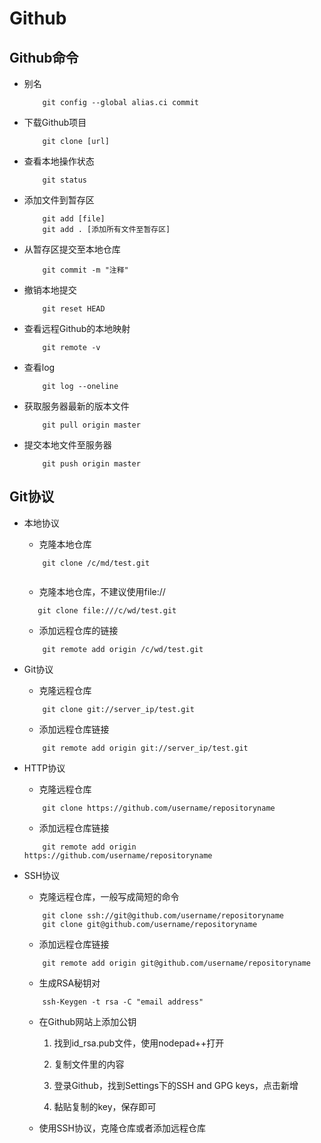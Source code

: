 # Github

## Github命令

- 别名

	```
		git config --global alias.ci commit
	```
	
- 下载Github项目

	```
		git clone [url]
	```
	
- 查看本地操作状态

	```
		git status
	```

- 添加文件到暂存区

	```
		git add [file]
		git add . [添加所有文件至暂存区]
	```

- 从暂存区提交至本地仓库

	```
		git commit -m "注释"
	```

- 撤销本地提交

	```
		git reset HEAD
	```

- 查看远程Github的本地映射

	```
		git remote -v
	```
	
- 查看log

	```
		git log --oneline
	```
- 获取服务器最新的版本文件

	```
		git pull origin master
	```
	
- 提交本地文件至服务器

	```
		git push origin master
	```

## Git协议

- 本地协议

	- 克隆本地仓库
	
	```	 	
	 	git clone /c/md/test.git
		
	 ```
	 
	- 克隆本地仓库，不建议使用file://
	 
	 ```
	 	git clone file:///c/wd/test.git
	 ```
	 
	- 添加远程仓库的链接
	
	```
		git remote add origin /c/wd/test.git
	```
- Git协议

	- 克隆远程仓库

	```
		git clone git://server_ip/test.git
	```

	- 添加远程仓库链接

	```
		git remote add origin git://server_ip/test.git
	```
- HTTP协议

	- 克隆远程仓库

	```
		git clone https://github.com/username/repositoryname
	```

	- 添加远程仓库链接

	```
		git remote add origin https://github.com/username/repositoryname
	```

- SSH协议

	- 克隆远程仓库，一般写成简短的命令
	
	```
		git clone ssh://git@github.com/username/repositoryname
		git clone git@github.com/username/repositoryname
	```
	
	- 添加远程仓库链接
	
	```
		git remote add origin git@github.com/username/repositoryname
	```

	- 生成RSA秘钥对
	
	```
		ssh-Keygen -t rsa -C "email address"
	```
	
	- 在Github网站上添加公钥
	
		1. 找到id_rsa.pub文件，使用nodepad++打开
	    
	 	2. 复制文件里的内容
	    
		3. 登录Github，找到Settings下的SSH and GPG keys，点击新增
	    
		4. 黏贴复制的key，保存即可
	
	- 使用SSH协议，克隆仓库或者添加远程仓库

	
